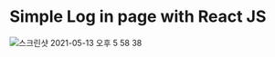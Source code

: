# Simple Log in page with React JS

![스크린샷 2021-05-13 오후 5 58 38](https://user-images.githubusercontent.com/73012145/118103752-374c6b00-b415-11eb-9f0c-72624bc39dc3.png)
